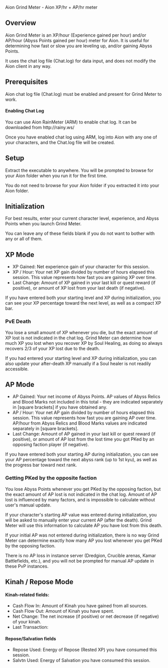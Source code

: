 Aion Grind Meter - Aion XP/hr + AP/hr meter

<h2>Overview</h2>

Aion Grind Meter is an XP/hour (Experience gained per hour) and/or AP/hour (Abyss Points gained per hour) meter for Aion.
It is useful for determining how fast or slow you are leveling up, and/or gaining Abyss Points. 

It uses the chat log file (Chat.log) for data input, and does not modify the Aion client in any way.



<h2>Prerequisites</h2>

Aion chat log file (Chat.log) must be enabled and present for Grind Meter to work.

<h4>Enabling Chat Log</h4>
You can use Aion RainMeter (ARM) to enable chat log. 
It can be downloaded from http://rainy.ws/

Once you have enabled chat log using ARM, log into Aion with any one of your characters, and the Chat.log file will be created.



<h2>Setup</h2>

Extract the executable to anywhere. 
You will be prompted to browse for your Aion folder when you run it for the first time.

You do not need to browse for your Aion folder if you extracted it into your Aion folder.



<h2>Initialization</h2>

For best results, enter your current character level, experience, and Abyss Points when you launch Grind Meter.

You can leave any of these fields blank if you do not want to bother with any or all of them.



<h2>XP Mode</h2>

<ul>
<li>XP Gained: Net experience gain of your character for this session.</li>

<li>XP / Hour: Your net XP gain divided by number of hours elapsed this session. This value represents how fast you are gaining XP over time.</li>

<li>Last Change: Amount of XP gained in your last kill or quest reward (if positive), or amount of XP lost from your last death (if negative).</li>
</ul>

If you have entered both your starting level and XP during initialization, you can see your XP percentage toward the next level, as well as a compact XP bar.


<h3>PvE Death</h3>

You lose a small amount of XP whenever you die, but the exact amount of XP lost is not indicated in the chat log. 
Grind Meter can determine how much XP you lost when you recover XP by Soul Healing, as doing so always recovers 2/3 of your XP lost due to the death.

If you had entered your starting level and XP during initialization, you can also update your after-death XP manually if a Soul healer is not readily accessible.



<h2>AP Mode</h2>

<ul>
<li>AP Gained: Your net income of Abyss Points. 
AP values of Abyss Relics and Blood Marks not included in this total - they are indicated separately in [square brackets] if you have obtained any.</li>

<li>AP / Hour: Your net AP gain divided by number of hours elapsed this session. This value represents how fast you are gaining AP over time. AP/hour from Abyss Relics and Blood Marks values are indicated separately in [square brackets].</li>

<li>Last Change: Amount of AP gained in your last kill or quest reward (if positive), or amount of AP lost from the lost time you got PKed by an opposing faction player (if negative).</li>
</ul>

If you have entered both your starting AP during initialization, you can see your AP percentage toward the next abyss rank (up to 1st kyu), as well as the progress bar toward next rank.


<h3>Getting PKed by the opposite faction</h3>

You lose Abyss Points whenever you get PKed by the opposing faction, but the exact amount of AP lost is not indicated in the chat log. 
Amount of AP lost is influenced by many factors, and is impossible to calculate without user's manual update.

If your character's starting AP value was entered during initialization, you will be asked to manually enter your current AP (after the death).
Grind Meter will use this information to calculate AP you have lost from this death.

If your initial AP was not entered during initialization, there is no way Grind Meter can determine exactly how many AP you lost whenever you get PKed by the opposing faction.

There is no AP loss in instance server (Dredgion, Crucible arenas, Kamar Battlefields, etc.), and you will not be prompted for manual AP update in these PvP instances.




<h2>Kinah / Repose Mode</h2>

<h4>Kinah-related fields:</h4>
<ul>
<li>Cash Flow In: Amount of Kinah you have gained from all sources.</li>

<li>Cash Flow Out: Amount of Kinah you have spent.</li>

<li>Net Change: The net increase (if positive) or net decrease (if negative) of your kinah.</li>

<li>Last Transaction: </li>
</ul>

<h4>Repose/Salvation fields</h4>

<ul>
<li>Repose Used: Energy of Repose (Rested XP) you have consumed this session.</li>

<li>Salvtn Used: Energy of Salvation you have consumed this session.</li>
</ul>
